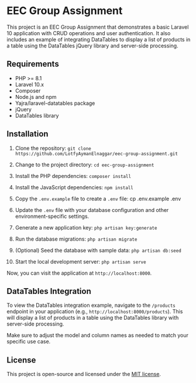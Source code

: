 # EEC Group Assignment

This project is an EEC Group Assignment that demonstrates a basic Laravel 10 application with CRUD operations and user authentication. It also includes an example of integrating DataTables to display a list of products in a table using the DataTables jQuery library and server-side processing.

## Requirements

- PHP >= 8.1
- Laravel 10.x
- Composer
- Node.js and npm
- Yajra/laravel-datatables package
- jQuery
- DataTables library

## Installation

1. Clone the repository: `git clone https://github.com/LotfyAymanElnaggar/eec-group-assignment.git`

2. Change to the project directory: `cd eec-group-assignment`

3. Install the PHP dependencies: `composer install`

4. Install the JavaScript dependencies: `npm install`

5. Copy the `.env.example` file to create a `.env` file: cp .env.example .env

6. Update the `.env` file with your database configuration and other environment-specific settings.

7. Generate a new application key: `php artisan key:generate`

8. Run the database migrations: `php artisan migrate`

9. (Optional) Seed the database with sample data: `php artisan db:seed`

10. Start the local development server: `php artisan serve`

Now, you can visit the application at `http://localhost:8000`.

## DataTables Integration

To view the DataTables integration example, navigate to the `/products` endpoint in your application (e.g., `http://localhost:8000/products`). This will display a list of products in a table using the DataTables library with server-side processing.

Make sure to adjust the model and column names as needed to match your specific use case.

## License

This project is open-source and licensed under the [MIT license](LICENSE).
